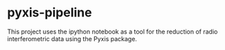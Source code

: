pyxis-pipeline
==============

This project uses the ipython notebook as a tool for the reduction of radio interferometric data using the Pyxis package.


